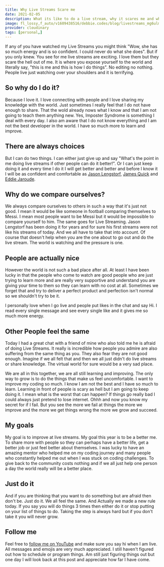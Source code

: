 ```yaml
---
title: Why Live Streams Scare me
date: 2021-02-05
description: What its like to do a live stream, why it scares me and why I know the only way to get over fear is to keep doing it again and again.
image: fl_lossy,f_auto/v1609438516/debbie.codes/blog/livestreams_mg6ulm
provider: cloudinary
tags: [personal,]
---
```


If any of you have watched my Live Streams you might think "Wow, she has so much energy and is so confident. I could never do what she does". But if you only knew. You see for me live streams are exciting. I love them but they scare the hell out of me. It is where you expose yourself to the world and literally say, "this is me and this is how I do things". No editing no nothing. People live just watching over your shoulders and it is terrifying.

## So why do I do it?

Because I love it. I love connecting with people and I love sharing my knowledge with the world. Just sometimes I really feel that I do not have enough to share. That the wold already nows what I know and that I am not going to teach them anything new. Yes, Imposter Syndrome is something I deal with every day. I also am aware that I do not know everything and I am not the best developer in the world. I have so much more to learn and improve.

## There are always choices

But I can do two things. I can either just give up and say "What's the point in me doing live streams if other people can do it better!". Or I can just keep doing it and every time I do it I will get better and better and before I know it I will be as confident and comfortable as [Jason Lengstorf](https://www.learnwithjason.dev/), [James Quick](https://www.jamesqquick.com/) and [Eddie Jaroude](https://www.youtube.com/channel/UC5mnBodB73bR88fLXHSfzYA).

## Why do we compare ourselves?

We always compare ourselves to others in such a way that it's just not good. I mean it would be like someone in football comparing themselves to Messi. I mean most people want to be Messi but it would be impossible to compare yourself to him. The same goes for Live Streaming. Jason Lengstorf has been doing it for years and for sure his first streams were not like his streams of today. And we all have to take that into account. Of course that doesn't help when you are the one about to go out and do the live stream. The world is watching and the pressure is one.

## People are actually nice

However the world is not such a bad place after all. At least I have been lucky in that the people who come to watch are good people who are just trying to learn more and are really very supportive and understand you are giving your time to them so they can learn with no cost at all. Sometimes we forget that and try to deliver a perfect product and perfection isn't normal so we shouldn't try to be it.

I personally love when I go live and people put likes in the chat and say Hi. I read every single message and see every single like and it gives me so much more energy.

## Other People feel the same

Today I had a great chat with a friend of mine who also told me he is afraid of doing Live Streams. It really is incredible how people you admire are also suffering from the same thing as you. They also fear they are not good enough. Imagine if we all felt that and then we all just didn't do live streams or share knowledge. The virtual world for sure would be a very sad place.

We are all in this together, we are all still learning and improving. The only way to grow is to do the things that make us feel uncomfortable. I want to improve my coding so much. I know I am not the best and I have so much to learn. Learning in front of people is scary as hell but I am going to keep doing it. I mean what is the worst that can happen? If things go really bad I could always just pretend to lose internet. Ohhh and now you know my secret for if I fail. But you see the more we fail at things the more we improve and the more we get things wrong the more we grow and succeed.

## My goals

My goal is to improve at live streams. My goal this year is to be a better me. To share more with people so they can perhaps have a better life, get a better job or just feel better about themselves. I was lucky to have an amazing mentor who helped me on my coding journey and many people who constantly helped me out when I was stuck on coding challenges. To give back to the community costs nothing and if we all just help one person a day the world really will be a better place.

## Just do it

And if you are thinking that you want to do something but are afraid then don't be. Just do it. We all feel the same. And Actually we made a new rule today. If you say you will do things 3 times then either do it or stop putting on your list of things to do. Taking the step is always hard but if you don't take it you will never grow.

## Follow me

Feel free to [follow me on YouTube](https://www.youtube.com/c/DebbieOBrien) and make sure you say hi when I am live. All messages and emojis are very much appreciated. I still haven't figured out how to schedule or program things. Am still just figuring things out but one day I will look back at this post and appreciate how far I have come.
